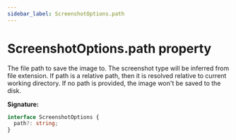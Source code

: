 ```yaml
---
sidebar_label: ScreenshotOptions.path
---
```


# ScreenshotOptions.path property

The file path to save the image to. The screenshot type will be inferred from
file extension. If path is a relative path, then it is resolved relative to
current working directory. If no path is provided, the image won't be saved to
the disk.

**Signature:**

```typescript
interface ScreenshotOptions {
  path?: string;
}
```
